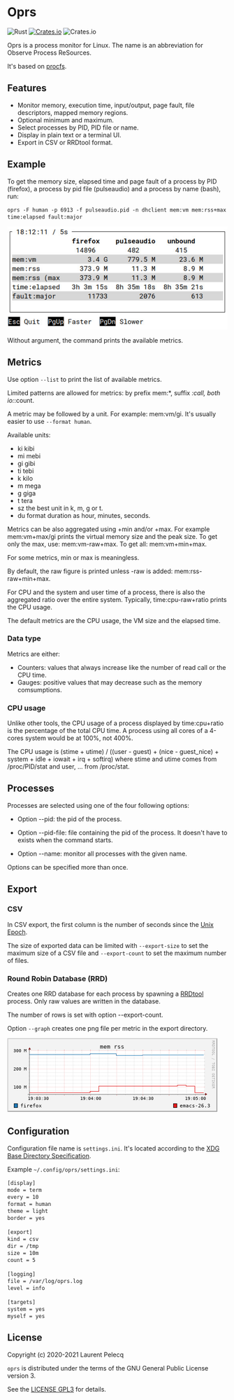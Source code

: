 Oprs
====

![Rust](https://github.com/lparcq/procmon-oprs/workflows/Rust/badge.svg)
[![Crates.io](https://img.shields.io/crates/v/procmon-oprs.svg)](https://crates.io/crates/procmon-oprs)
![Crates.io](https://img.shields.io/crates/l/procmon-oprs)

Oprs is a process monitor for Linux. The name is an abbreviation for Observe Process ReSources.

It's based on [procfs](https://crates.io/crates/procfs).

Features
--------

* Monitor memory, execution time, input/output, page fault, file descriptors, mapped memory regions.
* Optional minimum and maximum.
* Select processes by PID, PID file or name.
* Display in plain text or a terminal UI.
* Export in CSV or RRDtool format.

Example
-------

To get the memory size, elapsed time and page fault of a process by PID (firefox), a process by pid
file (pulseaudio) and a process by name (bash), run:

    oprs -F human -p 6913 -f pulseaudio.pid -n dhclient mem:vm mem:rss+max time:elapsed fault:major

![Screenshot of oprs](doc/screenshot.jpeg)

Without argument, the command prints the available metrics.

Metrics
-------

Use option `--list` to print the list of available metrics.

Limited patterns are allowed for metrics: by prefix mem:*, suffix *:call, both io:*:count.

A metric may be followed by a unit. For example: mem:vm/gi. It's usually easier to use
`--format human`.

Available units:
- ki  kibi
- mi  mebi
- gi  gibi
- ti  tebi
- k   kilo
- m   mega
- g   giga
- t   tera
- sz  the best unit in k, m, g or t.
- du  format duration as hour, minutes, seconds.

Metrics can be also aggregated using +min and/or +max. For example mem:vm+max/gi prints the virtual
memory size and the peak size. To get only the max, use: mem:vm-raw+max. To get all: mem:vm+min+max.

For some metrics, min or max is meaningless.

By default, the raw figure is printed unless -raw is added: mem:rss-raw+min+max. 

For CPU and the system and user time of a process, there is also the aggregated ratio over the
entire system. Typically, time:cpu-raw+ratio prints the CPU usage.

The default metrics are the CPU usage, the VM size and the elapsed time.

### Data type

Metrics are either:
- Counters: values that always increase like the number of read call or the CPU time.
- Gauges: positive values that may decrease such as the memory comsumptions.

### CPU usage

Unlike other tools, the CPU usage of a process displayed by time:cpu+ratio is the percentage of the
total CPU time. A process using all cores of a 4-cores system would be at 100%, not 400%.

The CPU usage is (stime + utime) / ((user - guest) + (nice - guest_nice) + system + idle + iowait + irq + softirq)
where stime and utime comes from /proc/PID/stat and user, … from /proc/stat.

Processes
---------

Processes are selected using one of the four following options:

- Option --pid: the pid of the process.

- Option --pid-file: file containing the pid of the process. It doesn't have to exists when the command starts.

- Option --name: monitor all processes with the given name.

Options can be specified more than once.

Export
------

### CSV

In CSV export, the first column is the number of seconds since the [Unix Epoch](https://en.wikipedia.org/wiki/Unix_time).

The size of exported data can be limited with `--export-size` to set the maximum size of a CSV file and `--export-count`
to set the maximum number of files.

### Round Robin Database (RRD)

Creates one RRD database for each process by spawning a [RRDtool](https://oss.oetiker.ch/rrdtool/) process. Only raw values
are written in the database.

The number of rows is set with option --export-count.

Option `--graph` creates one png file per metric in the export directory.

![Screenshot of RRD graph](doc/mem_rss.png)

Configuration
-------------

Configuration file name is `settings.ini`. It's located according to
the [XDG Base Directory Specification](https://specifications.freedesktop.org/basedir-spec/latest/).

Example `~/.config/oprs/settings.ini`:

    [display]
    mode = term
    every = 10
    format = human
    theme = light
    border = yes

    [export]
    kind = csv
    dir = /tmp
    size = 10m
    count = 5

    [logging]
    file = /var/log/oprs.log
    level = info

    [targets]
    system = yes
    myself = yes

License
-------

Copyright (c) 2020-2021 Laurent Pelecq

`oprs` is distributed under the terms of the GNU General Public License version 3.

See the [LICENSE GPL3](LICENSE) for details.
